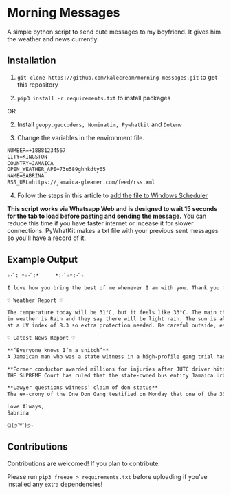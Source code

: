 # Morning Messages

A simple python script to send cute messages to my boyfriend. It gives him the weather and news currently.

## Installation

1. `git clone https://github.com/kalecream/morning-messages.git`
to get this repository

2. `pip3 install -r requirements.txt`
to install packages

OR

2. Install `geopy.geocoders, Nominatim, Pywhatkit` and `Dotenv`

3. Change the variables in the environment file.
```txt
NUMBER=+18881234567
CITY=KINGSTON
COUNTRY=JAMAICA
OPEN_WEATHER_API=73u589ghhkdty65
NAME=SABRINA
RSS_URL=https://jamaica-gleaner.com/feed/rss.xml
```

4. Follow the steps in this article to [add the file to Windows Scheduler](https://www.jcchouinard.com/python-automation-using-task-scheduler/)

**This script works via Whatsapp Web and is designed to wait 15 seconds for the tab to load before pasting and sending the message.** You can reduce this time if you have faster internet or incease it for slower connections. PyWhatKit makes a txt file with your previous sent messages so you'll have a record of it.
## Example Output

```txt
✧･ﾟ: *✧･ﾟ:* 　　 *:･ﾟ✧*:･ﾟ✧

I love how you bring the best of me whenever I am with you. Thank you for making my life a lot easier. Good morning, sunshine. Today is Tuesday, 16 November, 2021 and it's another day full of potential to give life some meaning. Night falls at 05:30 PM which gives you plenty of time to get things done!

♡ Weather Report ♡

The temperature today will be 31°C, but it feels like 33°C. The main thing for today 
in weather is Rain and they say there will be light rain. The sun is also pelting us 
at a UV index of 8.3 so extra protection needed. Be careful outside, especially during late morning through mid-afternoon. If your shadow is shorter than you, seek shade and wear protective clothing, a wide-brimmed hat, and sunglasses, and generously apply a minimum of  SPF-15, broad-spectrum sunscreen on exposed skin.

♡ Latest News Report ♡

**‘Everyone knows I’m a snitch’**
A Jamaican man who was a state witness in a high-profile gang trial has got himself in trouble with the law in the territory to which he was dispatched under the Government’s witness protection programme but claims he is being shunned by local...

**Former conductor awarded millions for injuries after JUTC driver hits pothole**
THE SUPREME Court has ruled that the state-owned bus entity Jamaica Urban Transit Company (JUTC) should pay more than J$18 million to former conductor Joy Murray for injuries suffered on the job in 2002. Murray’s lawyer, Andrea Walter-Isaacs, told...

**Lawyer questions witness’ claim of don status**
The ex-crony of the One Don Gang testified on Monday that one of the 33 alleged members of the gang now on trial had told him that he had murdered a policeman in Portmore, St Catherine, but faced withering cross-examination questioning the...

Love Always,
Sabrina

ଘ(੭ˊ꒳​ˋ)੭✧
```

## Contributions

Contributions are welcomed! If you plan to contribute:

Please run `pip3 freeze > requirements.txt` before uploading if you've installed any extra dependencies!
